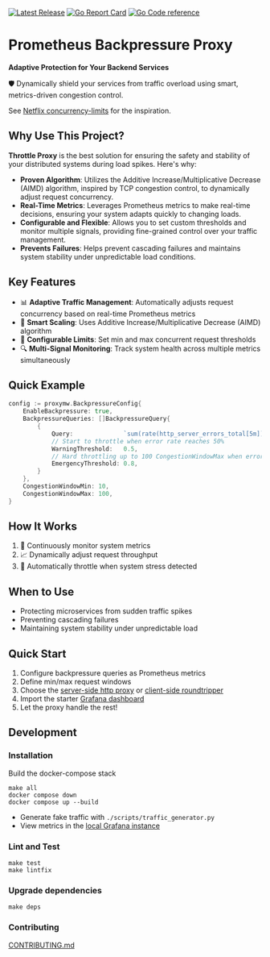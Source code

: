 [![Latest Release](https://img.shields.io/github/release/kevindweb/throttle-proxy.svg?style=flat-square)](https://github.com/kevindweb/throttle-proxy/releases/latest) [![Go Report Card](https://goreportcard.com/badge/github.com/kevindweb/throttle-proxy)](https://goreportcard.com/report/github.com/kevindweb/throttle-proxy) [![Go Code reference](https://img.shields.io/badge/code%20reference-go.dev-darkblue.svg)](https://pkg.go.dev/github.com/kevindweb/throttle-proxy?tab=subdirectories)

# Prometheus Backpressure Proxy

**Adaptive Protection for Your Backend Services**

🛡️ Dynamically shield your services from traffic overload using smart, metrics-driven congestion control.

See [Netflix concurrency-limits](https://github.com/Netflix/concurrency-limits) for the inspiration.

## Why Use This Project?

**Throttle Proxy** is the best solution for ensuring the safety and stability of your distributed systems during load spikes. Here's why:

- **Proven Algorithm**: Utilizes the Additive Increase/Multiplicative Decrease (AIMD) algorithm, inspired by TCP congestion control, to dynamically adjust request concurrency.
- **Real-Time Metrics**: Leverages Prometheus metrics to make real-time decisions, ensuring your system adapts quickly to changing loads.
- **Configurable and Flexible**: Allows you to set custom thresholds and monitor multiple signals, providing fine-grained control over your traffic management.
- **Prevents Failures**: Helps prevent cascading failures and maintains system stability under unpredictable load conditions.

## Key Features

- 📊 **Adaptive Traffic Management**: Automatically adjusts request concurrency based on real-time Prometheus metrics
- 🔀 **Smart Scaling**: Uses Additive Increase/Multiplicative Decrease (AIMD) algorithm
- 🚦 **Configurable Limits**: Set min and max concurrent request thresholds
- 🔍 **Multi-Signal Monitoring**: Track system health across multiple metrics simultaneously

## Quick Example

```go
config := proxymw.BackpressureConfig{
    EnableBackpressure: true,
    BackpressureQueries: []BackpressureQuery{
        {
            Query:              `sum(rate(http_server_errors_total[5m]))`,
            // Start to throttle when error rate reaches 50%
            WarningThreshold:   0.5,
            // Hard throttling up to 100 CongestionWindowMax when error rate is >80%
            EmergencyThreshold: 0.8,
        }
    },
    CongestionWindowMin: 10,
    CongestionWindowMax: 100,
}
```

## How It Works

1. 🔭 Continuously monitor system metrics
2. 📈 Dynamically adjust request throughput
3. 🛑 Automatically throttle when system stress detected

## When to Use

- Protecting microservices from sudden traffic spikes
- Preventing cascading failures
- Maintaining system stability under unpredictable load

## Quick Start

1. Configure backpressure queries as Prometheus metrics
2. Define min/max request windows
3. Choose the [server-side http proxy](main.go) or [client-side roundtripper](examples/roundtripper/main.go)
4. Import the starter [Grafana dashboard](sandbox/grafana/provisioning/dashboards/throttle-proxy.json)
5. Let the proxy handle the rest!

## Development

### Installation

Build the docker-compose stack

```
make all
docker compose down
docker compose up --build
```

- Generate fake traffic with `./scripts/traffic_generator.py`
- View metrics in the [local Grafana instance](http://localhost:3000/d/be68n82lvzg8wa/throttle-proxy-metrics)

### Lint and Test

```
make test
make lintfix
```

### Upgrade dependencies

```
make deps
```

### Contributing

[CONTRIBUTING.md](CONTRIBUTING.md)
